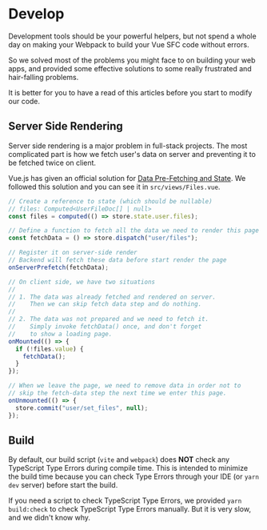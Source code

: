 # Develop

Development tools should be your powerful helpers, but not spend a whole day on making your Webpack to build your Vue SFC code without errors.

So we solved most of the problems you might face to on building your web apps, and provided some effective solutions to some really frustrated and hair-falling problems.

It is better for you to have a read of this articles before you start to modify our code.

## Server Side Rendering

Server side rendering is a major problem in full-stack projects. The most complicated part is how we fetch user's data on server and preventing it to be fetched twice on client.

Vue.js has given an official solution for [Data Pre-Fetching and State](https://ssr.vuejs.org/guide/data.html). We followed this solution and you can see it in `src/views/Files.vue`.

```ts
// Create a reference to state (which should be nullable)
// files: Computed<UserFileDoc[] | null>
const files = computed(() => store.state.user.files);

// Define a function to fetch all the data we need to render this page
const fetchData = () => store.dispatch("user/files");

// Register it on server-side render
// Backend will fetch these data before start render the page
onServerPrefetch(fetchData);

// On client side, we have two situations
//
// 1. The data was already fetched and rendered on server.
//    Then we can skip fetch data step and do nothing.
//
// 2. The data was not prepared and we need to fetch it.
//    Simply invoke fetchData() once, and don't forget
//    to show a loading page.
onMounted(() => {
  if (!files.value) {
    fetchData();
  }
});

// When we leave the page, we need to remove data in order not to
// skip the fetch-data step the next time we enter this page.
onUnmounted(() => {
  store.commit("user/set_files", null);
});
```

## Build

By default, our build script (`vite` and `webpack`) does **NOT** check any TypeScript Type Errors during compile time. This is intended to minimize the build time because you can check Type Errors through your IDE (or `yarn dev` server) before start the build.

If you need a script to check TypeScript Type Errors, we provided `yarn build:check` to check TypeScript Type Errors manually. But it is very slow, and we didn't know why.
